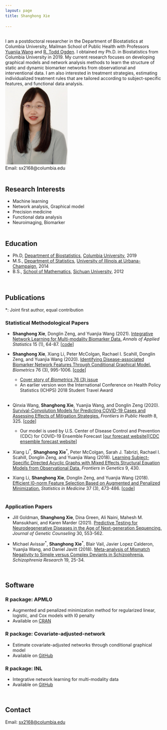 ```yaml
---
layout: page
title: Shanghong Xie

---
```



<div class="container">
<div class="row">&nbsp;</div>
<div class="row">
	<div class="col-md-8">
	I am a postdoctoral researcher in the Department of Biostatistics at Columbia University, Mailman School of Public Health with Professors 
		<a href = "https://blogs.cuit.columbia.edu/yw2016/"> Yuanjia Wang</a> and <a href = "https://www.publichealth.columbia.edu/people/our-faculty/to166"> R. Todd Ogden</a>. I obtained my Ph.D. in Biostatistics from Columbia University in 2019. My current research focuses on developing graphical models and network analysis methods to learn the structure of static and dynamic biomarker networks from observational and interventional data. I am also interested in treatment strategies, estimating individualized treatment rules that are tailored according to subject-specific features, and functional data analysis. 
	</div>
 <div class="col-md-4"><a class="thumb" href="#">
		<img src="assets/img/bio-photo.jpg" alt="Shanghong Xie" width="200" height="250"/></a> <br/>
	        Email: sx2168@columbia.edu 
	</div>
  </div>
</div>

<br/>

## Research Interests
  * Machine learning
  * Network analysis, Graphical model
  * Precision medicine
  * Functional data analysis
  * Neuroimaging, Biomarker
<br/>  <br>

		
## Education
* Ph.D, [Department of Biostatistics](https://www.publichealth.columbia.edu/academics/departments/biostatistics), [Columbia University](https://www.columbia.edu/), 2019		
* M.S., [Department of Statistics](https://stat.illinois.edu/), [University of Illinois at Urbana-Champaign](https://illinois.edu/), 2014
* B.S., [School of Mathematics](https://math.scu.edu.cn/English.htm), [Sichuan University](https://en.scu.edu.cn/), 2012		
<br/>  <br>	


## Publications
*: Joint first author, equal contribution
		
### Statistical Methodological Papers
- **Shanghong Xie**, Donglin Zeng, and Yuanjia Wang (2021). [Integrative Network Learning for Multi-modality
Biomarker Data.](https://projecteuclid.org/journals/annals-of-applied-statistics/volume-15/issue-1/Integrative-network-learning-for-multimodality-biomarker-data/10.1214/20-AOAS1382.full) *Annals of Applied Statistics* 15 (1), 64-87. [[code](https://github.com/shanghongxie/INL)]

- **Shanghong Xie**, Xiang Li, Peter McColgan, Rachael I. Scahill, Donglin Zeng, and Yuanjia Wang (2020). [Identifying Disease-associated Biomarker Network Features Through Conditional Graphical Model.](https://onlinelibrary.wiley.com/doi/10.1111/biom.13201) *Biometrics* 76 (3), 995-1006. [[code](https://github.com/shanghongxie/Covariate-adjusted-network)]  
   * [Cover story of *Biometrics* 76 (3) issue](https://onlinelibrary.wiley.com/doi/epdf/10.1111/biom.13092)
   * An earlier version won the International Conference on Health Policy Statistics (ICHPS) 2018 Student Travel Award 
    <br>  <br>
 
- Qinxia Wang, **Shanghong Xie**, Yuanjia Wang, and Donglin Zeng (2020). [Survival-Convolution Models for Predicting COVID-19 Cases and Assessing Effects of Mitigation Strategies.](https://www.frontiersin.org/articles/10.3389/fpubh.2020.00325/full) *Frontiers in Public Health* 8, 325. [[code](https://github.com/COVID19BIOSTAT/covid19_prediction)] 
   * Our model is used by U.S. Center of Disease Control and Prevention (CDC) for COVID-19 Ensemble Forecast [[our forecast website](https://github.com/COVID19BIOSTAT/covid19_prediction)][[CDC ensemble forecast website](https://www.cdc.gov/coronavirus/2019-ncov/covid-data/forecasting-us.html)] 
       <br>
       
- Xiang Li<sup>&#42;</sup>, **Shanghong Xie**<sup>&#42;</sup>, Peter McColgan, Sarah J. Tabrizi,  Rachael I. Scahill, Donglin Zeng, and Yuanjia Wang (2018). [Learning Subject-Specific Directed Acyclic Graphs with Mixed Effects Structural Equation Models from Observational Data.](https://www.frontiersin.org/articles/10.3389/fgene.2018.00430/full) _Frontiers in Genetics_ 9, 430. 

- Xiang Li, **Shanghong Xie**, Donglin Zeng, and Yuanjia Wang (2018). [Efficient l0-norm Feature Selection Based on Augmented and Penalized Minimization.](https://onlinelibrary.wiley.com/doi/full/10.1002/sim.7526) *Statistics in Medicine* 37 (3), 473-486. [[code](https://cran.r-project.org/web/packages/APML0/index.html)]
<br><br>


### Application Papers
- Jill Goldman, **Shanghong Xie**, Dina Green, Ali Naini, Mahesh M. Mansukhani, and Karen Marder (2021). [Predictive Testing for Neurodegenerative Diseases in the Age of Next-generation Sequencing.](https://onlinelibrary.wiley.com/doi/full/10.1002/jgc4.1342) *Journal of Genetic Counseling* 30, 553-562. 

- Michael Avissar<sup>&#42;</sup>, **Shanghong Xie**<sup>&#42;</sup>, Blair Vail, Javier Lopez Calderon, Yuanjia Wang, and Daniel Javitt (2018). [Meta-analysis of Mismatch Negativity to Simple versus Complex Deviants in Schizophrenia.](https://www.sciencedirect.com/science/article/pii/S0920996417304103) _Schizophrenia Research_ 19, 25-34.  
<br/>
		
## Software
### R package: APML0
  - Augmented and penalized minimization method for regularized linear, logistic, and Cox models with l0 penalty
  - Available on [CRAN](https://cran.r-project.org/web/packages/APML0/index.html)
  
  
### R package: Covariate-adjusted-network
  - Estimate covariate-adjusted networks through conditional graphical model
  - Available on [GitHub](https://github.com/shanghongxie/Covariate-adjusted-network)
  
  
### R package: INL
  - Integrative network learning for multi-modality data  
  - Available on [GitHub](https://github.com/shanghongxie/INL)
		
<br/>
		
## Contact
Email: sx2168@columbia.edu






